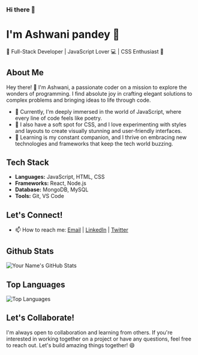 ### Hi there 👋
# I'm Ashwani pandey 👋

🚀 Full-Stack Developer | JavaScript Lover 💻 | CSS Enthusiast 🎨

## About Me

Hey there! 👋 I'm Ashwani, a passionate coder on a mission to explore the wonders of programming. I find absolute joy in crafting elegant solutions to complex problems and bringing ideas to life through code.

- 🔭 Currently, I'm deeply immersed in the world of JavaScript, where every line of code feels like poetry.
- 🎨 I also have a soft spot for CSS, and I love experimenting with styles and layouts to create visually stunning and user-friendly interfaces.
- 🌱 Learning is my constant companion, and I thrive on embracing new technologies and frameworks that keep the tech world buzzing.

## Tech Stack

- **Languages:** JavaScript, HTML, CSS
- **Frameworks:** React, Node.js
- **Database:** MongoDB, MySQL
- **Tools:** Git, VS Code


## Let's Connect!

- 📫 How to reach me: [Email](pydev.ashwani@gmail.com) | [LinkedIn](https://www.linkedin.com/in/ashwani-pandey-611bbb246/) | [Twitter](https://twitter.com/CodeWithMeaning)


## Github Stats

![Your Name's GitHub Stats](https://github-readme-stats.vercel.app/api?username=yourusername&show_icons=true&count_private=true)

## Top Languages

![Top Languages](https://github-readme-stats.vercel.app/api/top-langs/?username=yourusername)

## Let's Collaborate!

I'm always open to collaboration and learning from others. If you're interested in working together on a project or have any questions, feel free to reach out. Let's build amazing things together! 😄

<!--
**ashwanipydev/ashwanipydev** is a ✨ _special_ ✨ repository because its `README.md` (this file) appears on your GitHub profile.

Here are some ideas to get you started:

- 🔭 I’m currently working on ...
- 🌱 I’m currently learning ...
- 👯 I’m looking to collaborate on ...
- 🤔 I’m looking for help with ...
- 💬 Ask me about ...
- 📫 How to reach me: ...
- 😄 Pronouns: ...
- ⚡ Fun fact: ...
## Projects

Here are a few projects I'm proud of:

- [Project 1](link-to-project-1) - A brief description of project 1.
- [Project 2](link-to-project-2) - A brief description of project 2.
- [Project 3](link-to-project-3) - A brief description of project 3.
- 💼 My portfolio: [https://yourportfolio.com](https://yourportfolio.com)
-->
